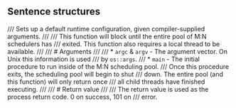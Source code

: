 
## Sentence structures

/// Sets up a default runtime configuration, given compiler-supplied arguments.
///
/// This function will block until the entire pool of M:N schedulers has
/// exited. This function also requires a local thread to be available.
///
/// # Arguments
///
/// * `argc` & `argv` - The argument vector. On Unix this information is used
///                     by `os::args`.
/// * `main` - The initial procedure to run inside of the M:N scheduling pool.
///            Once this procedure exits, the scheduling pool will begin to shut
///            down. The entire pool (and this function) will only return once
///            all child threads have finished executing.
///
/// # Return value
///
/// The return value is used as the process return code. 0 on success, 101 on
/// error.
